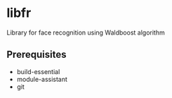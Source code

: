 # libfr

Library for face recognition using Waldboost algorithm

## Prerequisites

*  build-essential 
*  module-assistant
*  git
